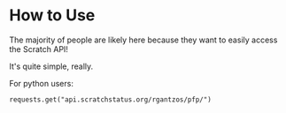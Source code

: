 # How to Use
The majority of people are likely here because they want to easily access the Scratch API!

It's quite simple, really.

For python users:
```import requests
requests.get("api.scratchstatus.org/rgantzos/pfp/")
```
